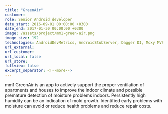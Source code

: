 ```yaml
---
title: "GreenAir"
customer:
role: Senior Android developer
date_start: 2016-09-01 00:00:00 +0300
date_end: 2017-01-30 00:00:00 +0300
image: /assets/project/mm1-green-air.png
image_size: 192
technologies: AndroidDevMetrics, AndroidStubServer, Dagger DI, Moxy MVP, Retrofit, AutoValue, RxAndroid,  Butterknife, Picasso, QRcodeReaderView, Google Cloud Messaging, MPAndroidChart
url_external: 
url_customer:
url_local: false
url_store: 
fullview: false
excerpt_separator: <!--more-->
---
```

mm1 GreenAir is an app to actively support the proper ventilation of apartments and houses to improve the indoor climate and possible premature detection of moisture problems indoors. Persistently high humidity can be an indication of mold growth. Identified early problems with moisture can avoid or reduce health problems and reduce repair costs.
